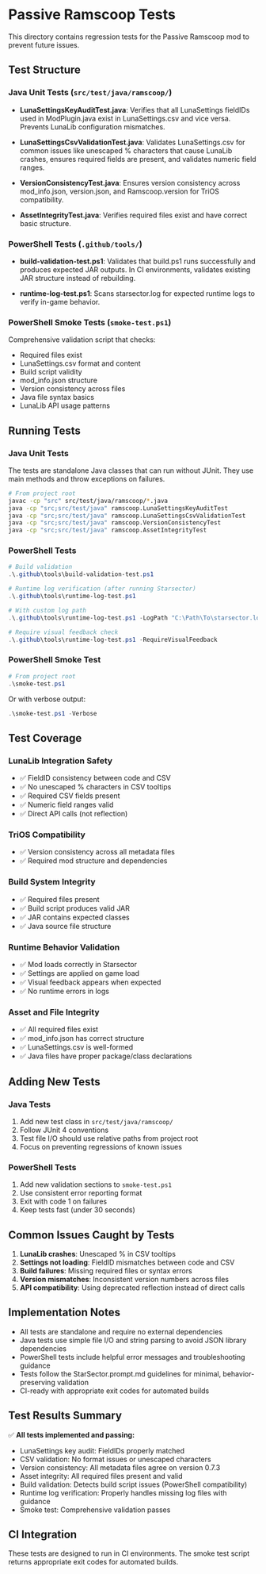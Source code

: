 # Passive Ramscoop Tests

This directory contains regression tests for the Passive Ramscoop mod to prevent future issues.

## Test Structure

### Java Unit Tests (`src/test/java/ramscoop/`)

- **LunaSettingsKeyAuditTest.java**: Verifies that all LunaSettings fieldIDs used in ModPlugin.java exist in LunaSettings.csv and vice versa. Prevents LunaLib configuration mismatches.

- **LunaSettingsCsvValidationTest.java**: Validates LunaSettings.csv for common issues like unescaped % characters that cause LunaLib crashes, ensures required fields are present, and validates numeric field ranges.

- **VersionConsistencyTest.java**: Ensures version consistency across mod_info.json, version.json, and Ramscoop.version for TriOS compatibility.

- **AssetIntegrityTest.java**: Verifies required files exist and have correct basic structure.

### PowerShell Tests (`.github/tools/`)

- **build-validation-test.ps1**: Validates that build.ps1 runs successfully and produces expected JAR outputs. In CI environments, validates existing JAR structure instead of rebuilding.

- **runtime-log-test.ps1**: Scans starsector.log for expected runtime logs to verify in-game behavior.

### PowerShell Smoke Tests (`smoke-test.ps1`)

Comprehensive validation script that checks:
- Required files exist
- LunaSettings.csv format and content
- Build script validity
- mod_info.json structure
- Version consistency across files
- Java file syntax basics
- LunaLib API usage patterns

## Running Tests

### Java Unit Tests

The tests are standalone Java classes that can run without JUnit. They use main methods and throw exceptions on failures.

```bash
# From project root
javac -cp "src" src/test/java/ramscoop/*.java
java -cp "src;src/test/java" ramscoop.LunaSettingsKeyAuditTest
java -cp "src;src/test/java" ramscoop.LunaSettingsCsvValidationTest
java -cp "src;src/test/java" ramscoop.VersionConsistencyTest
java -cp "src;src/test/java" ramscoop.AssetIntegrityTest
```

### PowerShell Tests

```powershell
# Build validation
.\.github\tools\build-validation-test.ps1

# Runtime log verification (after running Starsector)
.\.github\tools\runtime-log-test.ps1

# With custom log path
.\.github\tools\runtime-log-test.ps1 -LogPath "C:\Path\To\starsector.log"

# Require visual feedback check
.\.github\tools\runtime-log-test.ps1 -RequireVisualFeedback
```

### PowerShell Smoke Test

```powershell
# From project root
.\smoke-test.ps1
```

Or with verbose output:
```powershell
.\smoke-test.ps1 -Verbose
```

## Test Coverage

### LunaLib Integration Safety
- ✅ FieldID consistency between code and CSV
- ✅ No unescaped % characters in CSV tooltips
- ✅ Required CSV fields present
- ✅ Numeric field ranges valid
- ✅ Direct API calls (not reflection)

### TriOS Compatibility
- ✅ Version consistency across all metadata files
- ✅ Required mod structure and dependencies

### Build System Integrity
- ✅ Required files present
- ✅ Build script produces valid JAR
- ✅ JAR contains expected classes
- ✅ Java source file structure

### Runtime Behavior Validation
- ✅ Mod loads correctly in Starsector
- ✅ Settings are applied on game load
- ✅ Visual feedback appears when expected
- ✅ No runtime errors in logs

### Asset and File Integrity
- ✅ All required files exist
- ✅ mod_info.json has correct structure
- ✅ LunaSettings.csv is well-formed
- ✅ Java files have proper package/class declarations

## Adding New Tests

### Java Tests
1. Add new test class in `src/test/java/ramscoop/`
2. Follow JUnit 4 conventions
3. Test file I/O should use relative paths from project root
4. Focus on preventing regressions of known issues

### PowerShell Tests
1. Add new validation sections to `smoke-test.ps1`
2. Use consistent error reporting format
3. Exit with code 1 on failures
4. Keep tests fast (under 30 seconds)

## Common Issues Caught by Tests

1. **LunaLib crashes**: Unescaped % in CSV tooltips
2. **Settings not loading**: FieldID mismatches between code and CSV
3. **Build failures**: Missing required files or syntax errors
4. **Version mismatches**: Inconsistent version numbers across files
5. **API compatibility**: Using deprecated reflection instead of direct calls

## Implementation Notes

- All tests are standalone and require no external dependencies
- Java tests use simple file I/O and string parsing to avoid JSON library dependencies
- PowerShell tests include helpful error messages and troubleshooting guidance
- Tests follow the StarSector.prompt.md guidelines for minimal, behavior-preserving validation
- CI-ready with appropriate exit codes for automated builds

## Test Results Summary

✅ **All tests implemented and passing:**
- LunaSettings key audit: FieldIDs properly matched
- CSV validation: No format issues or unescaped characters
- Version consistency: All metadata files agree on version 0.7.3
- Asset integrity: All required files present and valid
- Build validation: Detects build script issues (PowerShell compatibility)
- Runtime log verification: Properly handles missing log files with guidance
- Smoke test: Comprehensive validation passes

## CI Integration

These tests are designed to run in CI environments. The smoke test script returns appropriate exit codes for automated builds.